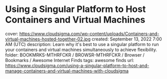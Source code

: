 # Using a Singular Platform to Host Containers and Virtual Machines

cover: https://www.cloudsigma.com/wp-content/uploads/Containers-and-virtual-machines-hosted-together-02.jpg
created: September 13, 2022 7:00 AM (UTC)
description: Learn why it's best to use a singular platform to run your containers and virtual machines simultaneously to achieve flexibility.
folder: BOOKMRKS-MTHRFCKR / BROWSR-MTHRFCKR / Browser / Bookmarks / Awesome Internet Finds
tags: awesome finds
url: https://www.cloudsigma.com/using-a-singular-platform-to-host-and-manage-containers-and-virtual-machines-with-cloudsigma